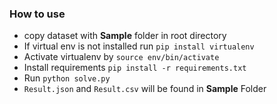 ### How to use

- copy dataset with **Sample** folder in root directory
- If virtual env is not installed run `pip install virtualenv`
- Activate virtualenv by `source env/bin/activate`
- Install requirements `pip install -r requirements.txt`
- Run `python solve.py`
- `Result.json` and `Result.csv` will be found in **Sample** Folder
